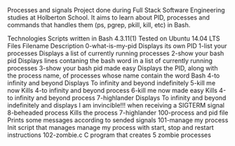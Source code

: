 Processes and signals
Project done during Full Stack Software Engineering studies at Holberton School. It aims to learn about PID, processes and commands that handles them (ps, pgrep, pkill, kill, etc) in Bash.

Technologies
Scripts written in Bash 4.3.11(1)
Tested on Ubuntu 14.04 LTS
Files
Filename	Description
0-what-is-my-pid	Displays its own PID
1-list your processes	Displays a list of currently running processes
2-show your bash pid	Displays lines contaning the bash word in a list of currently running processes
3-show your bash pid made easy	Displays the PID, along with the process name, of processes whose name contain the word Bash
4-to infinity and beyond	Displays To infinity and beyond indefinitely
5-kill me now	Kills 4-to infinity and beyond process
6-kill me now made easy	Kills 4-to infinity and beyond process
7-highlander	Displays To infinity and beyond indefinitely and displays I am invincible!!! when receiving a SIGTERM signal
8-beheaded process	Kills the process 7-highlander
100-process and pid file	Prints some messages according to sended signals
101-manage my process	Init script that manages manage my process with start, stop and restart instructions
102-zombie.c	C program that creates 5 zombie processes
